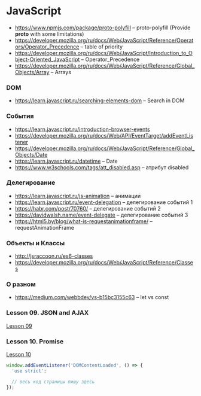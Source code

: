 # JavaScript

- https://www.npmjs.com/package/proto-polyfill – proto-polyfill (Provide __proto__ with some limitations)
- https://developer.mozilla.org/ru/docs/Web/JavaScript/Reference/Operators/Operator_Precedence – table of priority
- https://developer.mozilla.org/ru/docs/Web/JavaScript/Introduction_to_Object-Oriented_JavaScript – Operator_Precedence
- https://developer.mozilla.org/ru/docs/Web/JavaScript/Reference/Global_Objects/Array – Arrays

### DOM
- https://learn.javascript.ru/searching-elements-dom – Search in DOM

### События
- https://learn.javascript.ru/introduction-browser-events 
- https://developer.mozilla.org/ru/docs/Web/API/EventTarget/addEventListener
- https://developer.mozilla.org/ru/docs/Web/JavaScript/Reference/Global_Objects/Date
- https://learn.javascript.ru/datetime – Date
- https://www.w3schools.com/tags/att_disabled.asp – атрибут disabled

### Делегирование
- https://learn.javascript.ru/js-animation – анимации
- https://learn.javascript.ru/event-delegation – делегирование событий 1
- https://habr.com/post/70760/ – делегирование событий 2
- https://davidwalsh.name/event-delegate – делегирование событий 3
- https://html5.by/blog/what-is-requestanimationframe/ – requestAnimationFrame

### Объекты и Классы
- http://jsraccoon.ru/es6-classes
- https://developer.mozilla.org/ru/docs/Web/JavaScript/Reference/Classes

### О разном
- https://medium.com/webbdev/vs-b15bc3155c63 – let vs const

### Lesson 09. JSON and AJAX
[Lesson 09](https://github.com/gromniki/js-udemy/tree/master/lesson-09/script.js)

### Lesson 10. Promise
[Lesson 10](https://github.com/gromniki/js-udemy/tree/master/lesson-10/script.js)

```javascript
window.addEventListener('DOMContentLoaded', () => {
  'use strict';

  // весь код страницы пишу здесь
});
```